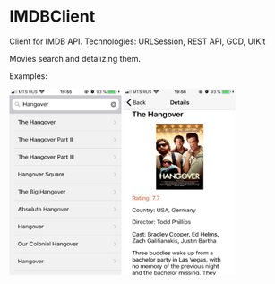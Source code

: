 # IMDBClient

Client for IMDB API. Technologies: URLSession, REST API, GCD, UIKit

Movies search and detalizing them.

Examples:

<img src="search.jpg" width="200" height="333">   <img src="hangover_details.jpg" width="200" height="333">
